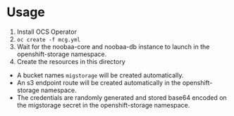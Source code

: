 # Usage
1. Install OCS Operator
1. `oc create -f mcg.yml`
1. Wait for the noobaa-core and noobaa-db instance to launch in the openshift-storage namespace.
1. Create the resources in this directory

* A bucket names `migstorage` will be created automatically.
* An s3 endpoint route will be created automatically in the openshift-storage namespace.
* The credentials are randomly generated and stored base64 encoded on the migstorage secret in the openshift-storage namespace.
